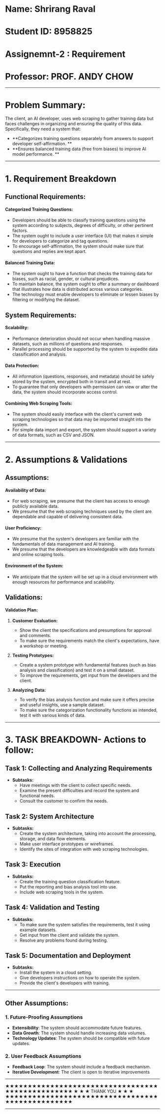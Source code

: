 # Name: Shrirang Raval
# Student ID: 8958825
# Assignemnt-2 : Requirement 
# Professor: PROF. ANDY CHOW



---

# Problem Summary:
The client, an AI developer, uses web scraping to gather training data but faces challenges in organizing and ensuring the quality of this data. Specifically, they need a system that:

- **Categorizes training questions separately from answers to support developer self-affirmation. **
- **Ensures balanced training data (free from biases) to improve AI model performance. **

---


# 1. Requirement Breakdown

## Functional Requirements:

#### Categorized Training Questions:
- Developers should be able to classify training questions using the system according to subjects, degrees of difficulty, or other pertinent factors.
- The system ought to include a user interface (UI) that makes it simple for developers to categorize and tag questions.
- To encourage self-affirmation, the system should make sure that questions and replies are kept apart.

#### Balanced Training Data:
- The system ought to have a function that checks the training data for biases, such as racial, gender, or cultural prejudices.
- To maintain balance, the system ought to offer a summary or dashboard that illustrates how data is distributed across various categories.
- The technology must enable developers to eliminate or lessen biases by filtering or modifying the dataset.

## System Requirements:

#### Scalability:
- Performance deterioration should not occur when handling massive datasets, such as millions of questions and responses.
- Parallel processing should be supported by the system to expedite data classification and analysis.

#### Data Protection:
- All information (questions, responses, and metadata) should be safely stored by the system, encrypted both in transit and at rest.
- To guarantee that only developers with permission can view or alter the data, the system should incorporate access control.

#### Combining Web Scraping Tools:
- The system should easily interface with the client's current web scraping technologies so that data may be imported straight into the system.
- For simple data import and export, the system should support a variety of data formats, such as CSV and JSON.



---


# 2. Assumptions & Validations

## Assumptions:

#### Availability of Data:
- For web scraping, we presume that the client has access to enough publicly available data.
- We presume that the web scraping techniques used by the client are dependable and capable of delivering consistent data.

#### User Proficiency:
- We presume that the system's developers are familiar with the fundamentals of data management and AI training.
- We presume that the developers are knowledgeable with data formats and online scraping tools.

#### Environment of the System:
- We anticipate that the system will be set up in a cloud environment with enough resources for performance and scalability.




## Validations:

#### Validation Plan:
1. **Customer Evaluation:**
   - Show the client the specifications and presumptions for approval and comments.
   - To make sure the requirements match the client's expectations, have a workshop or meeting.

2. **Testing Prototypes:**
   - Create a system prototype with fundamental features (such as bias analysis and classification) and test it on a small dataset.
   - To improve the requirements, get input from the developers and the client.

3. **Analyzing Data:**
   - To verify the bias analysis function and make sure it offers precise and useful insights, use a sample dataset.
   - To make sure the categorization functionality functions as intended, test it with various kinds of data.


---






# 3. TASK BREAKDOWN- Actions to follow:


## Task 1: Collecting and Analyzing Requirements
- **Subtasks:**
  - Have meetings with the client to collect specific needs.
  - Examine the present difficulties and record the system and functional needs.
  - Consult the customer to confirm the needs.

## Task 2: System Architecture
- **Subtasks:**
  - Create the system architecture, taking into account the processing, storage, and data flow elements.
  - Make user interface prototypes or wireframes.
  - Identify the sites of integration with web scraping technologies.

## Task 3: Execution
- **Subtasks:**
  - Create the training question classification feature.
  - Put the reporting and bias analysis tool into use.
  - Include web scraping tools in the system.

## Task 4: Validation and Testing
- **Subtasks:**
  - To make sure the system satisfies the requirements, test it using example datasets.
  - Get input from the client and validate the system.
  - Resolve any problems found during testing.

## Task 5: Documentation and Deployment
- **Subtasks:**
  - Install the system in a cloud setting.
  - Give developers instructions on how to operate the system.
  - Provide the client's developers with training.


---

## Other Assumptions:
### 1. Future-Proofing Assumptions
- **Extensibility**: The system should accommodate future features.
- **Data Growth**: The system should handle increasing data volumes.
- **Technology Updates**: The system should be compatible with future updates.

### 2. User Feedback Assumptions
- **Feedback Loop**: The system should include a feedback mechanism.
- **Iterative Development**: The client is open to iterative improvements

---

★★★★★★★★★★★★★★★★★★★★★★★★★★★★★★★★★★★★★★★★★★★★★★★★★
★                                                         ★
★                  THANK YOU                              ★
★                                                         ★
★★★★★★★★★★★★★★★★★★★★★★★★★★★★★★★★★★★★★★★★★★★★★★★★★


---
